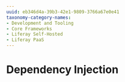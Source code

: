 ```yaml
---
uuid: eb346d4a-39b3-42e1-9809-3766a67e0e41
taxonomy-category-names:
- Development and Tooling
- Core Frameworks
- Liferay Self-Hosted
- Liferay PaaS
---
```

# Dependency Injection
